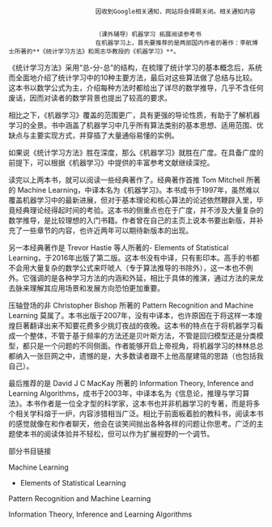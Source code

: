 
                            
                            因收到Google相关通知，网站将会择期关闭。相关通知内容
                            
                            
                            （课外辅导）机器学习 拓展阅读参考书
                            在机器学习上，首先要推荐的是两部国内作者的著作：李航博士所著的**《统计学习方法》和周志华教授的《机器学习》**。

《统计学习方法》采用“总-分-总”的结构，在梳理了统计学习的基本概念后，系统而全面地介绍了统计学习中的10种主要方法，最后对这些算法做了总结与比较。这本书以数学公式为主，介绍每种方法时都给出了详尽的数学推导，几乎不含任何废话，因而对读者的数学背景也提出了较高的要求。



相比之下，《机器学习》覆盖的范围更广，具有更强的导论性质，有助于了解机器学习的全景。书中涵盖了机器学习中几乎所有算法类别的基本思想、适用范围、优缺点与主要实现方式，并穿插了大量通俗易懂的实例。



如果说《统计学习方法》胜在深度，那么《机器学习》就胜在广度。在具备广度的前提下，可以根据《机器学习》中提供的丰富参考文献继续深挖。

读完以上两本书，就可以阅读一些经典著作了。经典著作首推 Tom Mitchell 所著的 Machine Learning，中译本名为《机器学习》。本书成书于1997年，虽然难以覆盖机器学习中的最新进展，但对于基本理论和核心算法的论述依然鞭辟入里，毕竟经典理论经得起时间的考验。这本书的侧重点也在于广度，并不涉及大量复杂的数学推导，是比较理想的入门书籍。作者曾在自己的主页上说本书要出新版，并补充了一些章节的内容，也许近两年可以期待新版本的出现。





另一本经典著作是 Trevor Hastie 等人所著的-
Elements of Statistical Learning，于2016年出版了第二版。这本书没有中译，只有影印本。高手的书都不会用大量复杂的数学公式来吓唬人（专于算法推导的书除外），这一本也不例外。它强调的是各种学习方法的内涵和外延，相比于具体的推演，通过方法的来龙去脉来理解其应用场景和发展方向恐怕更加重要。



压轴登场的非 Christopher Bishop 所著的 Pattern Recognition and Machine Learning 莫属了。本书出版于2007年，没有中译本，也许原因在于将这样一本煌煌巨著翻译出来不知要花费多少挑灯夜战的夜晚。这本书的特点在于将机器学习看成一个整体，不管于基于频率的方法还是贝叶斯方法，不管是回归模型还是分类模型，都只是一个问题的不同侧面。作者能够开启上帝视角，将机器学习的林林总总都纳入一张巨网之中，遗憾的是，大多数读者跟不上他高屋建瓴的思路（也包括我自己）。



最后推荐的是 David J C MacKay 所著的 Information Theory, Inference and Learning Algorithms，成书于2003年，中译本名为《信息论，推理与学习算法》。本书作者是一位全才型的科学家，这本书也并非机器学习的专著，而是将多个相关学科熔于一炉，内容涉猎相当广泛。相比于前面板着脸的教科书，阅读本书的感觉就像在和作者聊天，他会在谈笑间抛出各种各样的问题让你思考。广泛的主题使本书的阅读体验并不轻松，但可以作为扩展视野的一个调节。





部分书目链接


Machine Learning


- Elements of Statistical Learning


Pattern Recognition and Machine Learning

Information Theory, Inference and Learning Algorithms




                        
                        
                            